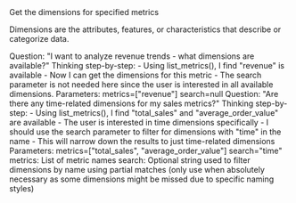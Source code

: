 <instructions>
Get the dimensions for specified metrics

Dimensions are the attributes, features, or characteristics
that describe or categorize data.
</instructions>

<examples>
<example>
Question: "I want to analyze revenue trends - what dimensions are available?"
Thinking step-by-step:
   - Using list_metrics(), I find "revenue" is available
   - Now I can get the dimensions for this metric
   - The search parameter is not needed here since the user is interested in all available dimensions.
Parameters:
    metrics=["revenue"]
    search=null
</example>

<example>
Question: "Are there any time-related dimensions for my sales metrics?"
Thinking step-by-step:
   - Using list_metrics(), I find "total_sales" and "average_order_value" are available
   - The user is interested in time dimensions specifically
   - I should use the search parameter to filter for dimensions with "time" in the name
   - This will narrow down the results to just time-related dimensions
Parameters:
    metrics=["total_sales", "average_order_value"]
    search="time"
</example>
</examples>

<parameters>
metrics: List of metric names
search: Optional string used to filter dimensions by name using partial matches (only use when absolutely necessary as some dimensions might be missed due to specific naming styles)
</parameters>